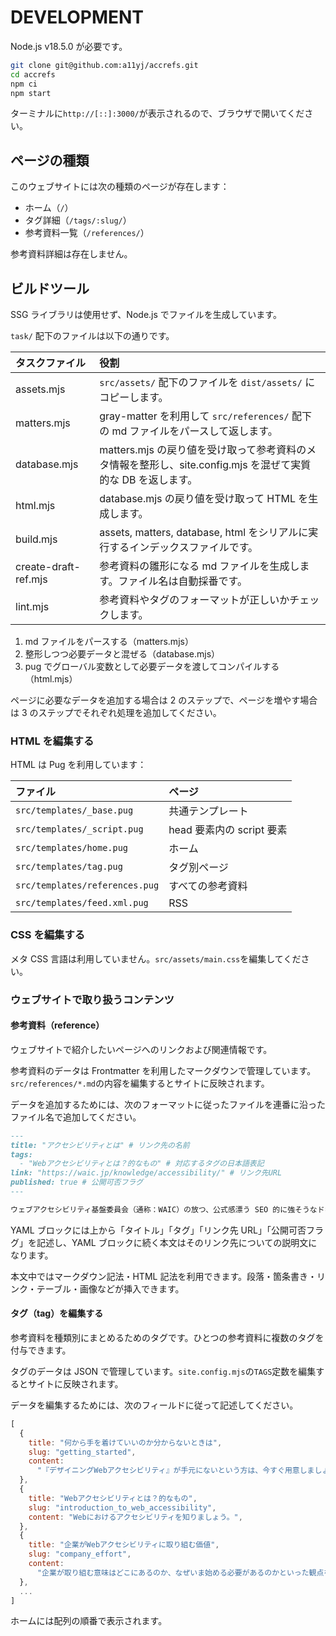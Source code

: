 # DEVELOPMENT

Node.js v18.5.0 が必要です。

```bash
git clone git@github.com:a11yj/accrefs.git
cd accrefs
npm ci
npm start
```

ターミナルに`http://[::]:3000/`が表示されるので、ブラウザで開いてください。

## ページの種類

このウェブサイトには次の種類のページが存在します：

- ホーム（`/`）
- タグ詳細（`/tags/:slug/`）
- 参考資料一覧（`/references/`）

参考資料詳細は存在しません。

## ビルドツール

SSG ライブラリは使用せず、Node.js でファイルを生成しています。

`task/` 配下のファイルは以下の通りです。

| タスクファイル       | 役割                                                                                                         |
| :------------------- | :----------------------------------------------------------------------------------------------------------- |
| assets.mjs           | `src/assets/` 配下のファイルを `dist/assets/` にコピーします。                                               |
| matters.mjs          | gray-matter を利用して `src/references/` 配下の md ファイルをパースして返します。                            |
| database.mjs         | matters.mjs の戻り値を受け取って参考資料のメタ情報を整形し、site.config.mjs を混ぜて実質的な DB を返します。 |
| html.mjs             | database.mjs の戻り値を受け取って HTML を生成します。                                                        |
| build.mjs            | assets, matters, database, html をシリアルに実行するインデックスファイルです。                               |
| create-draft-ref.mjs | 参考資料の雛形になる md ファイルを生成します。ファイル名は自動採番です。                                     |
| lint.mjs             | 参考資料やタグのフォーマットが正しいかチェックします。                                                       |

1. md ファイルをパースする（matters.mjs）
2. 整形しつつ必要データと混ぜる（database.mjs）
3. pug でグローバル変数として必要データを渡してコンパイルする（html.mjs）

ページに必要なデータを追加する場合は 2 のステップで、ページを増やす場合は 3 のステップでそれぞれ処理を追加してください。

### HTML を編集する

HTML は Pug を利用しています：

| ファイル                       | ページ                    |
| :----------------------------- | :------------------------ |
| `src/templates/_base.pug`      | 共通テンプレート          |
| `src/templates/_script.pug`    | head 要素内の script 要素 |
| `src/templates/home.pug`       | ホーム                    |
| `src/templates/tag.pug`        | タグ別ページ              |
| `src/templates/references.pug` | すべての参考資料          |
| `src/templates/feed.xml.pug`   | RSS                       |

### CSS を編集する

メタ CSS 言語は利用していません。`src/assets/main.css`を編集してください。

### ウェブサイトで取り扱うコンテンツ

#### 参考資料（reference）

ウェブサイトで紹介したいページへのリンクおよび関連情報です。

参考資料のデータは Frontmatter を利用したマークダウンで管理しています。`src/references/*.md`の内容を編集するとサイトに反映されます。

データを追加するためには、次のフォーマットに従ったファイルを連番に沿ったファイル名で追加してください。

```markdown
---
title: "アクセシビリティとは" # リンク先の名前
tags:
  - "Webアクセシビリティとは？的なもの" # 対応するタグの日本語表記
link: "https://waic.jp/knowledge/accessibility/" # リンク先URL
published: true # 公開可否フラグ
---

ウェブアクセシビリティ基盤委員会（通称：WAIC）の放つ、公式感漂う SEO 的に強そうなドキュメント。Web アクセシビリティ確保と JIS の関係性について解説しています。
```

YAML ブロックには上から「タイトル」「タグ」「リンク先 URL」「公開可否フラグ」を記述し、YAML ブロックに続く本文はそのリンク先についての説明文になります。

本文中ではマークダウン記法・HTML 記法を利用できます。段落・箇条書き・リンク・テーブル・画像などが挿入できます。

#### タグ（tag）を編集する

参考資料を種類別にまとめるためのタグです。ひとつの参考資料に複数のタグを付与できます。

タグのデータは JSON で管理しています。`site.config.mjs`の`TAGS`定数を編集するとサイトに反映されます。

データを編集するためには、次のフィールドに従って記述してください。

```javascript
[
  {
    title: "何から手を着けていいのか分からないときは",
    slug: "getting_started",
    content:
      "『デザイニングWebアクセシビリティ』が手元にないという方は、今すぐ用意しましょう（？）",
  },
  {
    title: "Webアクセシビリティとは？的なもの",
    slug: "introduction_to_web_accessibility",
    content: "Webにおけるアクセシビリティを知りましょう。",
  },
  {
    title: "企業がWebアクセシビリティに取り組む価値",
    slug: "company_effort",
    content:
      "企業が取り組む意味はどこにあるのか、なぜいま始める必要があるのかといった観点を解説しています。",
  },
  ...
]
```

ホームには配列の順番で表示されます。
